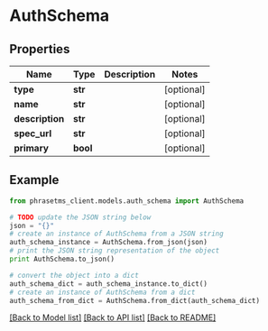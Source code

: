 # AuthSchema

## Properties

| Name            | Type     | Description | Notes      |
| --------------- | -------- | ----------- | ---------- |
| **type**        | **str**  |             | [optional] |
| **name**        | **str**  |             | [optional] |
| **description** | **str**  |             | [optional] |
| **spec_url**    | **str**  |             | [optional] |
| **primary**     | **bool** |             | [optional] |

## Example

```python
from phrasetms_client.models.auth_schema import AuthSchema

# TODO update the JSON string below
json = "{}"
# create an instance of AuthSchema from a JSON string
auth_schema_instance = AuthSchema.from_json(json)
# print the JSON string representation of the object
print AuthSchema.to_json()

# convert the object into a dict
auth_schema_dict = auth_schema_instance.to_dict()
# create an instance of AuthSchema from a dict
auth_schema_from_dict = AuthSchema.from_dict(auth_schema_dict)
```

[[Back to Model list]](../README.md#documentation-for-models) [[Back to API list]](../README.md#documentation-for-api-endpoints) [[Back to README]](../README.md)
